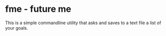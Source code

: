 # fme - future me

This is a simple commandline utility that asks and saves to a text file a list of your goals.
